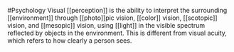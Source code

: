 #Psychology 
Visual [[perception]] is the ability to interpret the surrounding [[environment]] through [[photo]]pic vision, [[color]] vision, [[scotopic]] vision, and [[mesopic]] vision, using [[light]] in the visible spectrum reflected by objects in the environment. This is different from visual acuity, which refers to how clearly a person sees.